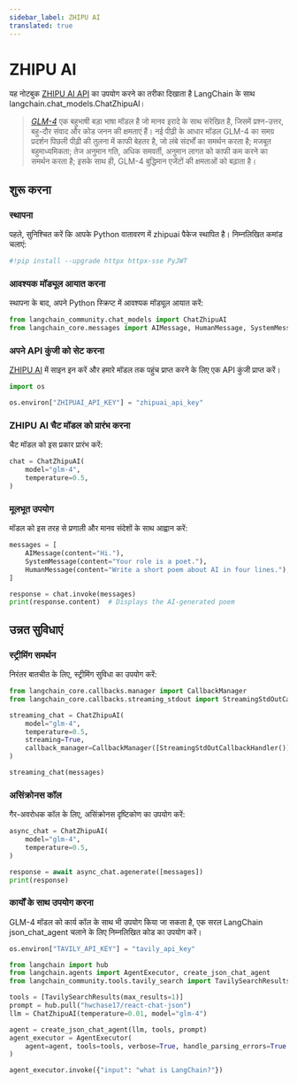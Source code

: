 ```yaml
---
sidebar_label: ZHIPU AI
translated: true
---
```


# ZHIPU AI

यह नोटबुक [ZHIPU AI API](https://open.bigmodel.cn/dev/api) का उपयोग करने का तरीका दिखाता है LangChain के साथ langchain.chat_models.ChatZhipuAI।

>[*GLM-4*](https://open.bigmodel.cn/) एक बहुभाषी बड़ा भाषा मॉडल है जो मानव इरादे के साथ संरेखित है, जिसमें प्रश्न-उत्तर, बहु-दौर संवाद और कोड जनन की क्षमताएं हैं। नई पीढ़ी के आधार मॉडल GLM-4 का समग्र प्रदर्शन पिछली पीढ़ी की तुलना में काफी बेहतर है, जो लंबे संदर्भों का समर्थन करता है; मजबूत बहुमाध्यमिकता; तेज अनुमान गति, अधिक समवर्ती, अनुमान लागत को काफी कम करने का समर्थन करता है; इसके साथ ही, GLM-4 बुद्धिमान एजेंटों की क्षमताओं को बढ़ाता है।

## शुरू करना

### स्थापना

पहले, सुनिश्चित करें कि आपके Python वातावरण में zhipuai पैकेज स्थापित है। निम्नलिखित कमांड चलाएं:

```python
#!pip install --upgrade httpx httpx-sse PyJWT
```

### आवश्यक मॉड्यूल आयात करना

स्थापना के बाद, अपने Python स्क्रिप्ट में आवश्यक मॉड्यूल आयात करें:

```python
from langchain_community.chat_models import ChatZhipuAI
from langchain_core.messages import AIMessage, HumanMessage, SystemMessage
```

### अपने API कुंजी को सेट करना

[ZHIPU AI](https://open.bigmodel.cn/login?redirect=%2Fusercenter%2Fapikeys) में साइन इन करें और हमारे मॉडल तक पहुंच प्राप्त करने के लिए एक API कुंजी प्राप्त करें।

```python
import os

os.environ["ZHIPUAI_API_KEY"] = "zhipuai_api_key"
```

### ZHIPU AI चैट मॉडल को प्रारंभ करना

चैट मॉडल को इस प्रकार प्रारंभ करें:

```python
chat = ChatZhipuAI(
    model="glm-4",
    temperature=0.5,
)
```

### मूलभूत उपयोग

मॉडल को इस तरह से प्रणाली और मानव संदेशों के साथ आह्वान करें:

```python
messages = [
    AIMessage(content="Hi."),
    SystemMessage(content="Your role is a poet."),
    HumanMessage(content="Write a short poem about AI in four lines."),
]
```

```python
response = chat.invoke(messages)
print(response.content)  # Displays the AI-generated poem
```

## उन्नत सुविधाएं

### स्ट्रीमिंग समर्थन

निरंतर बातचीत के लिए, स्ट्रीमिंग सुविधा का उपयोग करें:

```python
from langchain_core.callbacks.manager import CallbackManager
from langchain_core.callbacks.streaming_stdout import StreamingStdOutCallbackHandler
```

```python
streaming_chat = ChatZhipuAI(
    model="glm-4",
    temperature=0.5,
    streaming=True,
    callback_manager=CallbackManager([StreamingStdOutCallbackHandler()]),
)
```

```python
streaming_chat(messages)
```

### असिंक्रोनस कॉल

गैर-अवरोधक कॉल के लिए, असिंक्रोनस दृष्टिकोण का उपयोग करें:

```python
async_chat = ChatZhipuAI(
    model="glm-4",
    temperature=0.5,
)
```

```python
response = await async_chat.agenerate([messages])
print(response)
```

### कार्यों के साथ उपयोग करना

GLM-4 मॉडल को कार्य कॉल के साथ भी उपयोग किया जा सकता है, एक सरल LangChain json_chat_agent चलाने के लिए निम्नलिखित कोड का उपयोग करें।

```python
os.environ["TAVILY_API_KEY"] = "tavily_api_key"
```

```python
from langchain import hub
from langchain.agents import AgentExecutor, create_json_chat_agent
from langchain_community.tools.tavily_search import TavilySearchResults

tools = [TavilySearchResults(max_results=1)]
prompt = hub.pull("hwchase17/react-chat-json")
llm = ChatZhipuAI(temperature=0.01, model="glm-4")

agent = create_json_chat_agent(llm, tools, prompt)
agent_executor = AgentExecutor(
    agent=agent, tools=tools, verbose=True, handle_parsing_errors=True
)
```

```python
agent_executor.invoke({"input": "what is LangChain?"})
```
